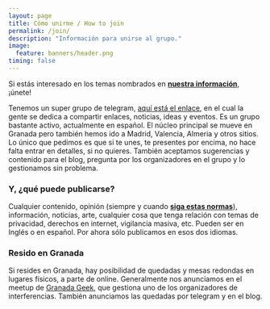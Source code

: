 ```yaml
---
layout: page
title: Cómo unirme / How to join
permalink: /join/
description: "Información para unirse al grupo."
image:
  feature: banners/header.png
timing: false
---
```


Si estás interesado en los temas nombrados en [**nuestra información**](/about), ¡únete!

Tenemos un super grupo de telegram, [aquí está el enlace](https://t.me/inter_ferencias), en el cual la gente se dedica a compartir enlaces, noticias, ideas y eventos. Es un grupo bastante activo, actualmente en español. El núcleo principal se mueve en Granada pero también hemos ido a Madrid, Valencia, Almeria y otros sitios. Lo único que pedimos es que si te unes, te presentes por encima, no hace falta entrar en detalles, si no quieres. También aceptamos sugerencias y contenido para el blog, pregunta por los organizadores en el grupo y lo gestionamos sin problema.


### Y, ¿qué puede publicarse?

Cualquier contenido, opinión (siempre y cuando [**siga estas normas**](/rules)), información, noticias, arte, cualquier cosa que tenga relación con temas de privacidad, derechos en internet, vigilancia masiva, etc. Pueden ser en Inglés o en español. Por ahora sólo publicamos en esos dos idiomas.

### Resido en Granada

Si resides en Granada, hay posibilidad de quedadas y mesas redondas en lugares físicos, a parte de online. Generalmente nos anunciamos en el meetup de [Granada Geek](https://www.meetup.com/es-ES/Granada-Geek/), que gestiona uno de los organizadores de interferencias. También anunciamos las quedadas por telegram y en el blog.
